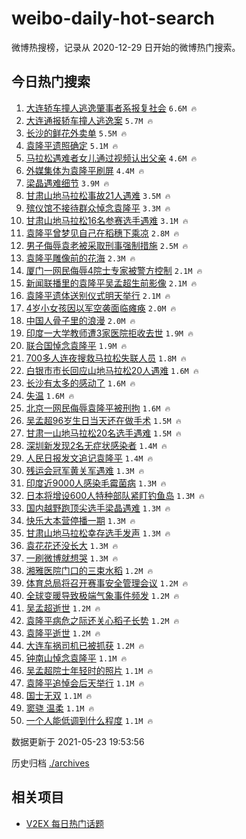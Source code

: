 # weibo-daily-hot-search

微博热搜榜，记录从 2020-12-29 日开始的微博热门搜索。

## 今日热门搜索

<!-- BEGIN -->

1. [大连轿车撞人逃逸肇事者系报复社会](https://s.weibo.com/weibo?q=%23%E5%A4%A7%E8%BF%9E%E8%BD%BF%E8%BD%A6%E6%92%9E%E4%BA%BA%E9%80%83%E9%80%B8%E8%82%87%E4%BA%8B%E8%80%85%E7%B3%BB%E6%8A%A5%E5%A4%8D%E7%A4%BE%E4%BC%9A%23&Refer=top) `6.6M 🔥`
1. [大连通报轿车撞人逃逸案](https://s.weibo.com/weibo?q=%23%E5%A4%A7%E8%BF%9E%E9%80%9A%E6%8A%A5%E8%BD%BF%E8%BD%A6%E6%92%9E%E4%BA%BA%E9%80%83%E9%80%B8%E6%A1%88%23&Refer=top) `5.7M 🔥`
1. [长沙的鲜花外卖单](https://s.weibo.com/weibo?q=%23%E9%95%BF%E6%B2%99%E7%9A%84%E9%B2%9C%E8%8A%B1%E5%A4%96%E5%8D%96%E5%8D%95%23&Refer=top) `5.5M 🔥`
1. [袁隆平遗照确定](https://s.weibo.com/weibo?q=%23%E8%A2%81%E9%9A%86%E5%B9%B3%E9%81%97%E7%85%A7%E7%A1%AE%E5%AE%9A%23&Refer=top) `5.1M 🔥`
1. [马拉松遇难者女儿通过视频认出父亲](https://s.weibo.com/weibo?q=%23%E9%A9%AC%E6%8B%89%E6%9D%BE%E9%81%87%E9%9A%BE%E8%80%85%E5%A5%B3%E5%84%BF%E9%80%9A%E8%BF%87%E8%A7%86%E9%A2%91%E8%AE%A4%E5%87%BA%E7%88%B6%E4%BA%B2%23&Refer=top) `4.6M 🔥`
1. [外媒集体为袁隆平刷屏](https://s.weibo.com/weibo?q=%23%E5%A4%96%E5%AA%92%E9%9B%86%E4%BD%93%E4%B8%BA%E8%A2%81%E9%9A%86%E5%B9%B3%E5%88%B7%E5%B1%8F%23&Refer=top) `4.4M 🔥`
1. [梁晶遇难细节](https://s.weibo.com/weibo?q=%23%E6%A2%81%E6%99%B6%E9%81%87%E9%9A%BE%E7%BB%86%E8%8A%82%23&Refer=top) `3.9M 🔥`
1. [甘肃山地马拉松事故21人遇难](https://s.weibo.com/weibo?q=%23%E7%94%98%E8%82%83%E5%B1%B1%E5%9C%B0%E9%A9%AC%E6%8B%89%E6%9D%BE%E4%BA%8B%E6%95%8521%E4%BA%BA%E9%81%87%E9%9A%BE%23&Refer=top) `3.5M 🔥`
1. [殡仪馆不接待群众悼念袁隆平](https://s.weibo.com/weibo?q=%23%E6%AE%A1%E4%BB%AA%E9%A6%86%E4%B8%8D%E6%8E%A5%E5%BE%85%E7%BE%A4%E4%BC%97%E6%82%BC%E5%BF%B5%E8%A2%81%E9%9A%86%E5%B9%B3%23&Refer=top) `3.3M 🔥`
1. [甘肃山地马拉松16名参赛选手遇难](https://s.weibo.com/weibo?q=%23%E7%94%98%E8%82%83%E5%B1%B1%E5%9C%B0%E9%A9%AC%E6%8B%89%E6%9D%BE16%E5%90%8D%E5%8F%82%E8%B5%9B%E9%80%89%E6%89%8B%E9%81%87%E9%9A%BE%23&Refer=top) `3.1M 🔥`
1. [袁隆平曾梦见自己在稻穗下乘凉](https://s.weibo.com/weibo?q=%23%E8%A2%81%E9%9A%86%E5%B9%B3%E6%9B%BE%E6%A2%A6%E8%A7%81%E8%87%AA%E5%B7%B1%E5%9C%A8%E7%A8%BB%E7%A9%97%E4%B8%8B%E4%B9%98%E5%87%89%23&Refer=top) `2.8M 🔥`
1. [男子侮辱袁老被采取刑事强制措施](https://s.weibo.com/weibo?q=%23%E7%94%B7%E5%AD%90%E4%BE%AE%E8%BE%B1%E8%A2%81%E8%80%81%E8%A2%AB%E9%87%87%E5%8F%96%E5%88%91%E4%BA%8B%E5%BC%BA%E5%88%B6%E6%8E%AA%E6%96%BD%23&Refer=top) `2.5M 🔥`
1. [袁隆平雕像前的花海](https://s.weibo.com/weibo?q=%23%E8%A2%81%E9%9A%86%E5%B9%B3%E9%9B%95%E5%83%8F%E5%89%8D%E7%9A%84%E8%8A%B1%E6%B5%B7%23&Refer=top) `2.3M 🔥`
1. [厦门一网民侮辱4院士专家被警方控制](https://s.weibo.com/weibo?q=%23%E5%8E%A6%E9%97%A8%E4%B8%80%E7%BD%91%E6%B0%91%E4%BE%AE%E8%BE%B14%E9%99%A2%E5%A3%AB%E4%B8%93%E5%AE%B6%E8%A2%AB%E8%AD%A6%E6%96%B9%E6%8E%A7%E5%88%B6%23&Refer=top) `2.1M 🔥`
1. [新闻联播里的袁隆平吴孟超生前影像](https://s.weibo.com/weibo?q=%23%E6%96%B0%E9%97%BB%E8%81%94%E6%92%AD%E9%87%8C%E7%9A%84%E8%A2%81%E9%9A%86%E5%B9%B3%E5%90%B4%E5%AD%9F%E8%B6%85%E7%94%9F%E5%89%8D%E5%BD%B1%E5%83%8F%23&Refer=top) `2.1M 🔥`
1. [袁隆平遗体送别仪式明天举行](https://s.weibo.com/weibo?q=%23%E8%A2%81%E9%9A%86%E5%B9%B3%E9%81%97%E4%BD%93%E9%80%81%E5%88%AB%E4%BB%AA%E5%BC%8F%E6%98%8E%E5%A4%A9%E4%B8%BE%E8%A1%8C%23&Refer=top) `2.1M 🔥`
1. [4岁小女孩因以军空袭面临瘫痪](https://s.weibo.com/weibo?q=%234%E5%B2%81%E5%B0%8F%E5%A5%B3%E5%AD%A9%E5%9B%A0%E4%BB%A5%E5%86%9B%E7%A9%BA%E8%A2%AD%E9%9D%A2%E4%B8%B4%E7%98%AB%E7%97%AA%23&Refer=top) `2.0M 🔥`
1. [中国人骨子里的浪漫](https://s.weibo.com/weibo?q=%23%E4%B8%AD%E5%9B%BD%E4%BA%BA%E9%AA%A8%E5%AD%90%E9%87%8C%E7%9A%84%E6%B5%AA%E6%BC%AB%23&Refer=top) `2.0M 🔥`
1. [印度一大学教师遭3家医院拒收去世](https://s.weibo.com/weibo?q=%23%E5%8D%B0%E5%BA%A6%E4%B8%80%E5%A4%A7%E5%AD%A6%E6%95%99%E5%B8%88%E9%81%AD3%E5%AE%B6%E5%8C%BB%E9%99%A2%E6%8B%92%E6%94%B6%E5%8E%BB%E4%B8%96%23&Refer=top) `1.9M 🔥`
1. [联合国悼念袁隆平](https://s.weibo.com/weibo?q=%23%E8%81%94%E5%90%88%E5%9B%BD%E6%82%BC%E5%BF%B5%E8%A2%81%E9%9A%86%E5%B9%B3%23&Refer=top) `1.9M 🔥`
1. [700多人连夜搜救马拉松失联人员](https://s.weibo.com/weibo?q=%23700%E5%A4%9A%E4%BA%BA%E8%BF%9E%E5%A4%9C%E6%90%9C%E6%95%91%E9%A9%AC%E6%8B%89%E6%9D%BE%E5%A4%B1%E8%81%94%E4%BA%BA%E5%91%98%23&Refer=top) `1.8M 🔥`
1. [白银市市长回应山地马拉松20人遇难](https://s.weibo.com/weibo?q=%23%E7%99%BD%E9%93%B6%E5%B8%82%E5%B8%82%E9%95%BF%E5%9B%9E%E5%BA%94%E5%B1%B1%E5%9C%B0%E9%A9%AC%E6%8B%89%E6%9D%BE20%E4%BA%BA%E9%81%87%E9%9A%BE%23&Refer=top) `1.6M 🔥`
1. [长沙有太多的感动了](https://s.weibo.com/weibo?q=%23%E9%95%BF%E6%B2%99%E6%9C%89%E5%A4%AA%E5%A4%9A%E7%9A%84%E6%84%9F%E5%8A%A8%E4%BA%86%23&Refer=top) `1.6M 🔥`
1. [失温](https://s.weibo.com/weibo?q=%E5%A4%B1%E6%B8%A9&Refer=top) `1.6M 🔥`
1. [北京一网民侮辱袁隆平被刑拘](https://s.weibo.com/weibo?q=%23%E5%8C%97%E4%BA%AC%E4%B8%80%E7%BD%91%E6%B0%91%E4%BE%AE%E8%BE%B1%E8%A2%81%E9%9A%86%E5%B9%B3%E8%A2%AB%E5%88%91%E6%8B%98%23&Refer=top) `1.6M 🔥`
1. [吴孟超96岁生日当天还在做手术](https://s.weibo.com/weibo?q=%23%E5%90%B4%E5%AD%9F%E8%B6%8596%E5%B2%81%E7%94%9F%E6%97%A5%E5%BD%93%E5%A4%A9%E8%BF%98%E5%9C%A8%E5%81%9A%E6%89%8B%E6%9C%AF%23&Refer=top) `1.5M 🔥`
1. [甘肃一山地马拉松20名选手遇难](https://s.weibo.com/weibo?q=%23%E7%94%98%E8%82%83%E4%B8%80%E5%B1%B1%E5%9C%B0%E9%A9%AC%E6%8B%89%E6%9D%BE20%E5%90%8D%E9%80%89%E6%89%8B%E9%81%87%E9%9A%BE%23&Refer=top) `1.5M 🔥`
1. [深圳新发现2名无症状感染者](https://s.weibo.com/weibo?q=%23%E6%B7%B1%E5%9C%B3%E6%96%B0%E5%8F%91%E7%8E%B02%E5%90%8D%E6%97%A0%E7%97%87%E7%8A%B6%E6%84%9F%E6%9F%93%E8%80%85%23&Refer=top) `1.4M 🔥`
1. [人民日报发文追记袁隆平](https://s.weibo.com/weibo?q=%23%E4%BA%BA%E6%B0%91%E6%97%A5%E6%8A%A5%E5%8F%91%E6%96%87%E8%BF%BD%E8%AE%B0%E8%A2%81%E9%9A%86%E5%B9%B3%23&Refer=top) `1.4M 🔥`
1. [残运会冠军黄关军遇难](https://s.weibo.com/weibo?q=%23%E6%AE%8B%E8%BF%90%E4%BC%9A%E5%86%A0%E5%86%9B%E9%BB%84%E5%85%B3%E5%86%9B%E9%81%87%E9%9A%BE%23&Refer=top) `1.3M 🔥`
1. [印度近9000人感染毛霉菌病](https://s.weibo.com/weibo?q=%23%E5%8D%B0%E5%BA%A6%E8%BF%919000%E4%BA%BA%E6%84%9F%E6%9F%93%E6%AF%9B%E9%9C%89%E8%8F%8C%E7%97%85%23&Refer=top) `1.3M 🔥`
1. [日本将增设600人特种部队紧盯钓鱼岛](https://s.weibo.com/weibo?q=%23%E6%97%A5%E6%9C%AC%E5%B0%86%E5%A2%9E%E8%AE%BE600%E4%BA%BA%E7%89%B9%E7%A7%8D%E9%83%A8%E9%98%9F%E7%B4%A7%E7%9B%AF%E9%92%93%E9%B1%BC%E5%B2%9B%23&Refer=top) `1.3M 🔥`
1. [国内越野跑顶尖选手梁晶遇难](https://s.weibo.com/weibo?q=%23%E5%9B%BD%E5%86%85%E8%B6%8A%E9%87%8E%E8%B7%91%E9%A1%B6%E5%B0%96%E9%80%89%E6%89%8B%E6%A2%81%E6%99%B6%E9%81%87%E9%9A%BE%23&Refer=top) `1.3M 🔥`
1. [快乐大本营停播一期](https://s.weibo.com/weibo?q=%23%E5%BF%AB%E4%B9%90%E5%A4%A7%E6%9C%AC%E8%90%A5%E5%81%9C%E6%92%AD%E4%B8%80%E6%9C%9F%23&Refer=top) `1.3M 🔥`
1. [甘肃山地马拉松幸存选手发声](https://s.weibo.com/weibo?q=%23%E7%94%98%E8%82%83%E5%B1%B1%E5%9C%B0%E9%A9%AC%E6%8B%89%E6%9D%BE%E5%B9%B8%E5%AD%98%E9%80%89%E6%89%8B%E5%8F%91%E5%A3%B0%23&Refer=top) `1.3M 🔥`
1. [袁花花还没长大](https://s.weibo.com/weibo?q=%23%E8%A2%81%E8%8A%B1%E8%8A%B1%E8%BF%98%E6%B2%A1%E9%95%BF%E5%A4%A7%23&Refer=top) `1.3M 🔥`
1. [一刷微博就想哭](https://s.weibo.com/weibo?q=%E4%B8%80%E5%88%B7%E5%BE%AE%E5%8D%9A%E5%B0%B1%E6%83%B3%E5%93%AD&Refer=top) `1.3M 🔥`
1. [湘雅医院门口的三束水稻](https://s.weibo.com/weibo?q=%23%E6%B9%98%E9%9B%85%E5%8C%BB%E9%99%A2%E9%97%A8%E5%8F%A3%E7%9A%84%E4%B8%89%E6%9D%9F%E6%B0%B4%E7%A8%BB%23&Refer=top) `1.2M 🔥`
1. [体育总局将召开赛事安全管理会议](https://s.weibo.com/weibo?q=%23%E4%BD%93%E8%82%B2%E6%80%BB%E5%B1%80%E5%B0%86%E5%8F%AC%E5%BC%80%E8%B5%9B%E4%BA%8B%E5%AE%89%E5%85%A8%E7%AE%A1%E7%90%86%E4%BC%9A%E8%AE%AE%23&Refer=top) `1.2M 🔥`
1. [全球变暖导致极端气象事件频发](https://s.weibo.com/weibo?q=%23%E5%85%A8%E7%90%83%E5%8F%98%E6%9A%96%E5%AF%BC%E8%87%B4%E6%9E%81%E7%AB%AF%E6%B0%94%E8%B1%A1%E4%BA%8B%E4%BB%B6%E9%A2%91%E5%8F%91%23&Refer=top) `1.2M 🔥`
1. [吴孟超逝世](https://s.weibo.com/weibo?q=%23%E5%90%B4%E5%AD%9F%E8%B6%85%E9%80%9D%E4%B8%96%23&Refer=top) `1.2M 🔥`
1. [袁隆平病危之际还关心稻子长势](https://s.weibo.com/weibo?q=%23%E8%A2%81%E9%9A%86%E5%B9%B3%E7%97%85%E5%8D%B1%E4%B9%8B%E9%99%85%E8%BF%98%E5%85%B3%E5%BF%83%E7%A8%BB%E5%AD%90%E9%95%BF%E5%8A%BF%23&Refer=top) `1.2M 🔥`
1. [袁隆平逝世](https://s.weibo.com/weibo?q=%23%E8%A2%81%E9%9A%86%E5%B9%B3%E9%80%9D%E4%B8%96%23&Refer=top) `1.2M 🔥`
1. [大连车祸司机已被抓获](https://s.weibo.com/weibo?q=%23%E5%A4%A7%E8%BF%9E%E8%BD%A6%E7%A5%B8%E5%8F%B8%E6%9C%BA%E5%B7%B2%E8%A2%AB%E6%8A%93%E8%8E%B7%23&Refer=top) `1.2M 🔥`
1. [钟南山悼念袁隆平](https://s.weibo.com/weibo?q=%23%E9%92%9F%E5%8D%97%E5%B1%B1%E6%82%BC%E5%BF%B5%E8%A2%81%E9%9A%86%E5%B9%B3%23&Refer=top) `1.1M 🔥`
1. [吴孟超院士年轻时的照片](https://s.weibo.com/weibo?q=%23%E5%90%B4%E5%AD%9F%E8%B6%85%E9%99%A2%E5%A3%AB%E5%B9%B4%E8%BD%BB%E6%97%B6%E7%9A%84%E7%85%A7%E7%89%87%23&Refer=top) `1.1M 🔥`
1. [袁隆平追悼会后天举行](https://s.weibo.com/weibo?q=%23%E8%A2%81%E9%9A%86%E5%B9%B3%E8%BF%BD%E6%82%BC%E4%BC%9A%E5%90%8E%E5%A4%A9%E4%B8%BE%E8%A1%8C%23&Refer=top) `1.1M 🔥`
1. [国士无双](https://s.weibo.com/weibo?q=%E5%9B%BD%E5%A3%AB%E6%97%A0%E5%8F%8C&Refer=top) `1.1M 🔥`
1. [窦骁 温柔](https://s.weibo.com/weibo?q=%E7%AA%A6%E9%AA%81%20%E6%B8%A9%E6%9F%94&Refer=top) `1.1M 🔥`
1. [一个人能低调到什么程度](https://s.weibo.com/weibo?q=%23%E4%B8%80%E4%B8%AA%E4%BA%BA%E8%83%BD%E4%BD%8E%E8%B0%83%E5%88%B0%E4%BB%80%E4%B9%88%E7%A8%8B%E5%BA%A6%23&Refer=top) `1.1M 🔥`

数据更新于 2021-05-23 19:53:56

<!-- END -->

历史归档 [./archives](./archives)

## 相关项目

- [V2EX 每日热门话题](https://github.com/boojack/v2ex-daily-hot-topic)
